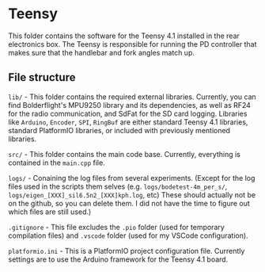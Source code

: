 # Teensy

This folder contains the software for the Teensy 4.1 installed in the rear electronics box.
The Teensy is responsible for running the PD controller that makes sure that the handlebar
and fork angles match up.

## File structure
`lib/` - This folder contains the required external libraries. Currently, you can find Bolderflight's MPU9250 library and its dependencies, as well as RF24 for the radio communication, and SdFat for the SD card logging. Libraries like `Arduino`, `Encoder`, `SPI`, `RingBuf` are either standard Teensy 4.1 libraries, standard PlatformIO libraries, or included with previously mentioned libraries.

`src/` - This folder contains the main code base. Currently, everything is contained in the `main.cpp` file.

`logs/` -  Conaining the log files from several experiments. (Except for the log files used in the scripts them selves (e.g. `logs/bodetest-4m_per_s/`, `logs/eigen_[XXX]_sil6.5n2_[XXX]kph.log`, etc) These should actually not be on the github, so you can delete them. I did not have the time to figure out which files are still used.)

`.gitignore` - This file excludes the `.pio` folder (used for temporary compilation files) and `.vscode` folder (used for my VSCode configuration).

`platformio.ini` - This is a PlatformIO project configuration file. Currently settings are to use the Arduino framework for the Teensy 4.1 board.
